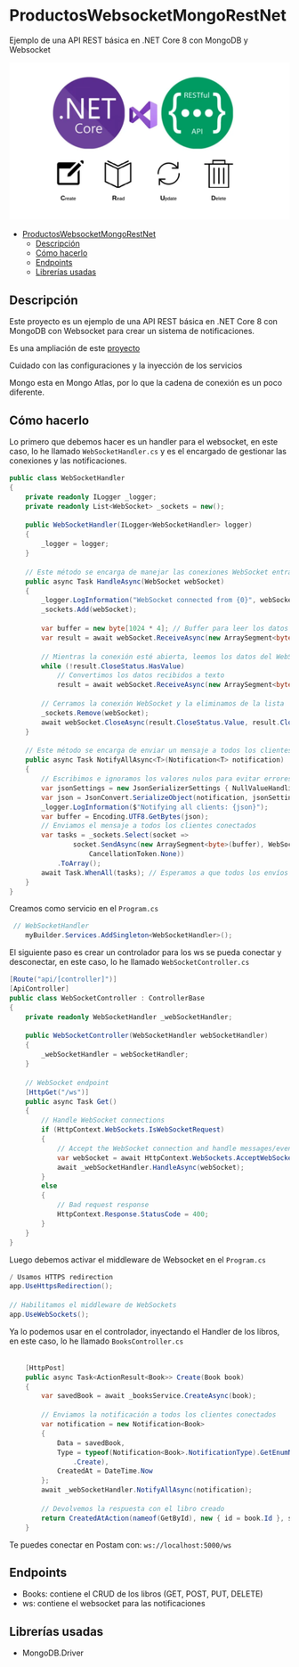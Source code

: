 # ProductosWebsocketMongoRestNet

Ejemplo de una API REST básica en .NET Core 8 con MongoDB y Websocket

![image](./image/image.webp)

- [ProductosWebsocketMongoRestNet](#productoswebsocketmongorestnet)
  - [Descripción](#descripción)
  - [Cómo hacerlo](#cómo-hacerlo)
  - [Endpoints](#endpoints)
  - [Librerías usadas](#librerías-usadas)


## Descripción

Este proyecto es un ejemplo de una API REST básica en .NET Core 8 con MongoDB con Websocket para crear un sistema de notificaciones.

Es una ampliación de este [proyecto](https://github.com/joseluisgs/ProductosStorageMongoRestNet)

Cuidado con las configuraciones y la inyección de los servicios

Mongo esta en Mongo Atlas, por lo que la cadena de conexión es un poco diferente.

## Cómo hacerlo
Lo primero que debemos hacer es un handler para el websocket, en este caso, lo he llamado `WebSocketHandler.cs` y es el encargado de gestionar las conexiones y las notificaciones.

```csharp
public class WebSocketHandler
{
    private readonly ILogger _logger;
    private readonly List<WebSocket> _sockets = new();

    public WebSocketHandler(ILogger<WebSocketHandler> logger)
    {
        _logger = logger;
    }

    // Este método se encarga de manejar las conexiones WebSocket entrantes
    public async Task HandleAsync(WebSocket webSocket)
    {
        _logger.LogInformation("WebSocket connected from {0}", webSocket);
        _sockets.Add(webSocket);

        var buffer = new byte[1024 * 4]; // Buffer para leer los datos del WebSocket
        var result = await webSocket.ReceiveAsync(new ArraySegment<byte>(buffer), CancellationToken.None);

        // Mientras la conexión esté abierta, leemos los datos del WebSocket
        while (!result.CloseStatus.HasValue)
            // Convertimos los datos recibidos a texto
            result = await webSocket.ReceiveAsync(new ArraySegment<byte>(buffer), CancellationToken.None);

        // Cerramos la conexión WebSocket y la eliminamos de la lista
        _sockets.Remove(webSocket);
        await webSocket.CloseAsync(result.CloseStatus.Value, result.CloseStatusDescription, CancellationToken.None);
    }

    // Este método se encarga de enviar un mensaje a todos los clientes conectados
    public async Task NotifyAllAsync<T>(Notification<T> notification)
    {
        // Escribimos e ignoramos los valores nulos para evitar errores de serialización
        var jsonSettings = new JsonSerializerSettings { NullValueHandling = NullValueHandling.Ignore };
        var json = JsonConvert.SerializeObject(notification, jsonSettings);
        _logger.LogInformation($"Notifying all clients: {json}");
        var buffer = Encoding.UTF8.GetBytes(json);
        // Enviamos el mensaje a todos los clientes conectados
        var tasks = _sockets.Select(socket =>
                socket.SendAsync(new ArraySegment<byte>(buffer), WebSocketMessageType.Text, true,
                    CancellationToken.None))
            .ToArray();
        await Task.WhenAll(tasks); // Esperamos a que todos los envíos se completen
    }
}
```

Creamos como servicio en el `Program.cs`

```csharp
 // WebSocketHandler
    myBuilder.Services.AddSingleton<WebSocketHandler>();
```	

El siguiente paso es crear un controlador para los ws se pueda conectar y desconectar, en este caso, lo he llamado `WebSocketController.cs`

```csharp
[Route("api/[controller]")]
[ApiController]
public class WebSocketController : ControllerBase
{
    private readonly WebSocketHandler _webSocketHandler;

    public WebSocketController(WebSocketHandler webSocketHandler)
    {
        _webSocketHandler = webSocketHandler;
    }

    // WebSocket endpoint
    [HttpGet("/ws")]
    public async Task Get()
    {
        // Handle WebSocket connections
        if (HttpContext.WebSockets.IsWebSocketRequest)
        {
            // Accept the WebSocket connection and handle messages/events within the WebSocketHandler class.
            var webSocket = await HttpContext.WebSockets.AcceptWebSocketAsync();
            await _webSocketHandler.HandleAsync(webSocket);
        }
        else
        {
            // Bad request response
            HttpContext.Response.StatusCode = 400;
        }
    }
}
```	

Luego debemos activar el middleware de Websocket en el `Program.cs`

```csharp
/ Usamos HTTPS redirection
app.UseHttpsRedirection();

// Habilitamos el middleware de WebSockets
app.UseWebSockets();
```

Ya lo podemos usar en el controlador, inyectando el Handler de los libros, en este caso, lo he llamado `BooksController.cs`

```csharp

    [HttpPost]
    public async Task<ActionResult<Book>> Create(Book book)
    {
        var savedBook = await _booksService.CreateAsync(book);

        // Enviamos la notificación a todos los clientes conectados
        var notification = new Notification<Book>
        {
            Data = savedBook,
            Type = typeof(Notification<Book>.NotificationType).GetEnumName(Notification<Book>.NotificationType
                .Create),
            CreatedAt = DateTime.Now
        };
        await _webSocketHandler.NotifyAllAsync(notification);

        // Devolvemos la respuesta con el libro creado
        return CreatedAtAction(nameof(GetById), new { id = book.Id }, savedBook);
    }
```

Te puedes conectar en Postam con: `ws://localhost:5000/ws`



## Endpoints
- Books: contiene el CRUD de los libros (GET, POST, PUT, DELETE)
- ws: contiene el websocket para las notificaciones

## Librerías usadas
- MongoDB.Driver